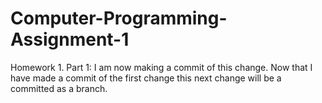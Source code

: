 # Computer-Programming-Assignment-1
Homework 1.
Part 1: I am now making a commit of this change.
Now that I have made a commit of the first change this next change will be a committed as a branch.
